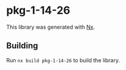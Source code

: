 # pkg-1-14-26

This library was generated with [Nx](https://nx.dev).

## Building

Run `nx build pkg-1-14-26` to build the library.
